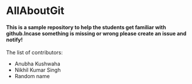 # AllAboutGit

#### This is a sample repository to help the students get familiar with github.Incase something is missing or wrong please create an issue and notify!

The list of contributors:
* Anubha Kushwaha
* Nikhil Kumar Singh
* Random name